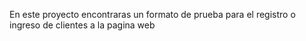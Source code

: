 En este proyecto encontraras un formato de prueba para el registro o ingreso de clientes a la pagina web


